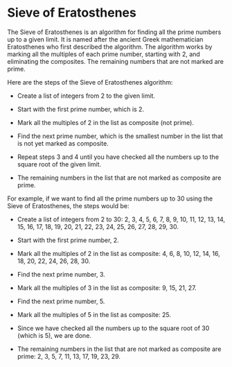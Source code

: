 # Sieve of Eratosthenes

The Sieve of Eratosthenes is an algorithm for finding all the prime numbers up to a given limit. It is named after the ancient Greek mathematician Eratosthenes who first described the algorithm. The algorithm works by marking all the multiples of each prime number, starting with 2, and eliminating the composites. The remaining numbers that are not marked are prime.

Here are the steps of the Sieve of Eratosthenes algorithm:

* Create a list of integers from 2 to the given limit.

* Start with the first prime number, which is 2.

* Mark all the multiples of 2 in the list as composite (not prime).

* Find the next prime number, which is the smallest number in the list that is not yet marked as composite.

* Repeat steps 3 and 4 until you have checked all the numbers up to the square root of the given limit.

* The remaining numbers in the list that are not marked as composite are prime.

For example, if we want to find all the prime numbers up to 30 using the Sieve of Eratosthenes, the steps would be:

* Create a list of integers from 2 to 30: 2, 3, 4, 5, 6, 7, 8, 9, 10, 11, 12, 13, 14, 15, 16, 17, 18, 19, 20, 21, 22, 23, 24, 25, 26, 27, 28, 29, 30.

* Start with the first prime number, 2.

* Mark all the multiples of 2 in the list as composite: 4, 6, 8, 10, 12, 14, 16, 18, 20, 22, 24, 26, 28, 30.

* Find the next prime number, 3.

* Mark all the multiples of 3 in the list as composite: 9, 15, 21, 27.

* Find the next prime number, 5.

* Mark all the multiples of 5 in the list as composite: 25.

* Since we have checked all the numbers up to the square root of 30 (which is 5), we are done.

* The remaining numbers in the list that are not marked as composite are prime: 2, 3, 5, 7, 11, 13, 17, 19, 23, 29.
